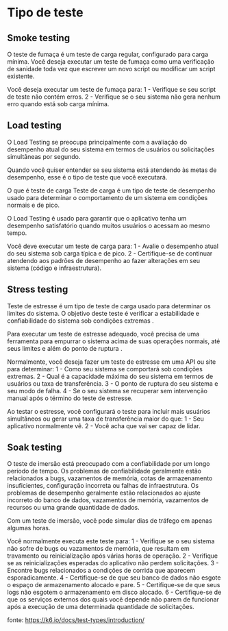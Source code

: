 # Tipo de teste

## Smoke testing
O teste de fumaça é um teste de carga regular, configurado para carga mínima. Você deseja executar um teste de fumaça como uma verificação de sanidade toda vez que escrever um novo script ou modificar um script existente.

Você deseja executar um teste de fumaça para:
    1 - Verifique se seu script de teste não contém erros.
    2 - Verifique se o seu sistema não gera nenhum erro quando está sob carga mínima.

## Load testing
O Load Testing se preocupa principalmente com a avaliação do desempenho atual do seu sistema em termos de usuários ou solicitações simultâneas por segundo.

Quando você quiser entender se seu sistema está atendendo às metas de desempenho, esse é o tipo de teste que você executará.

O que é teste de carga
Teste de carga é um tipo de teste de desempenho usado para determinar o comportamento de um sistema em condições normais e de pico.

O Load Testing é usado para garantir que o aplicativo tenha um desempenho satisfatório quando muitos usuários o acessam ao mesmo tempo.

Você deve executar um teste de carga para:
    1 - Avalie o desempenho atual do seu sistema sob carga típica e de pico.
    2 - Certifique-se de continuar atendendo aos padrões de desempenho ao fazer alterações em seu sistema (código e infraestrutura).

## Stress testing
Teste de estresse é um tipo de teste de carga usado para determinar os limites do sistema. O objetivo deste teste é verificar a estabilidade e confiabilidade do sistema sob condições extremas .

Para executar um teste de estresse adequado, você precisa de uma ferramenta para empurrar o sistema acima de suas operações normais, até seus limites e além do ponto de ruptura .

Normalmente, você deseja fazer um teste de estresse em uma API ou site para determinar:
    1 - Como seu sistema se comportará sob condições extremas.
    2 - Qual é a capacidade máxima do seu sistema em termos de usuários ou taxa de transferência.
    3 - O ponto de ruptura do seu sistema e seu modo de falha.
    4 - Se o seu sistema se recuperar sem intervenção manual após o término do teste de estresse.

Ao testar o estresse, você configurará o teste para incluir mais usuários simultâneos ou gerar uma taxa de transferência maior do que:
    1 - Seu aplicativo normalmente vê.
    2 - Você acha que vai ser capaz de lidar.

## Soak testing
O teste de imersão está preocupado com a confiabilidade por um longo período de tempo. Os problemas de confiabilidade geralmente estão relacionados a bugs, vazamentos de memória, cotas de armazenamento insuficientes, configuração incorreta ou falhas de infraestrutura. Os problemas de desempenho geralmente estão relacionados ao ajuste incorreto do banco de dados, vazamentos de memória, vazamentos de recursos ou uma grande quantidade de dados.

Com um teste de imersão, você pode simular dias de tráfego em apenas algumas horas.

Você normalmente executa este teste para:
    1 - Verifique se o seu sistema não sofre de bugs ou vazamentos de memória, que resultam em travamento ou reinicialização após várias horas de operação.
    2 - Verifique se as reinicializações esperadas do aplicativo não perdem solicitações.
    3 - Encontre bugs relacionados a condições de corrida que aparecem esporadicamente.
    4 - Certifique-se de que seu banco de dados não esgote o espaço de armazenamento alocado e pare.
    5 - Certifique-se de que seus logs não esgotem o armazenamento em disco alocado.
    6 - Certifique-se de que os serviços externos dos quais você depende não parem de funcionar após a execução de uma determinada quantidade de solicitações.

fonte: https://k6.io/docs/test-types/introduction/